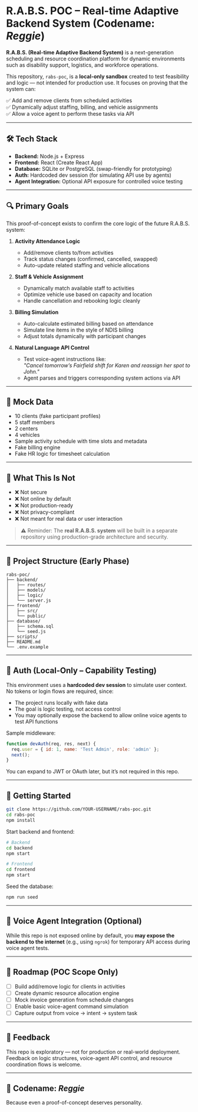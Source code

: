# R.A.B.S. POC – Real-time Adaptive Backend System (Codename: *Reggie*)

**R.A.B.S. (Real-time Adaptive Backend System)** is a next-generation scheduling and resource coordination platform for dynamic environments such as disability support, logistics, and workforce operations.

This repository, `rabs-poc`, is a **local-only sandbox** created to test feasibility and logic — not intended for production use. It focuses on proving that the system can:

✅ Add and remove clients from scheduled activities  
✅ Dynamically adjust staffing, billing, and vehicle assignments  
✅ Allow a voice agent to perform these tasks via API  

---

## 🛠 Tech Stack

- **Backend:** Node.js + Express  
- **Frontend:** React (Create React App)  
- **Database:** SQLite or PostgreSQL (swap-friendly for prototyping)  
- **Auth:** Hardcoded dev session (for simulating API use by agents)  
- **Agent Integration:** Optional API exposure for controlled voice testing  

---

## 🔍 Primary Goals

This proof-of-concept exists to confirm the core logic of the future R.A.B.S. system:

1. **Activity Attendance Logic**
   - Add/remove clients to/from activities
   - Track status changes (confirmed, cancelled, swapped)
   - Auto-update related staffing and vehicle allocations

2. **Staff & Vehicle Assignment**
   - Dynamically match available staff to activities
   - Optimize vehicle use based on capacity and location
   - Handle cancellation and rebooking logic cleanly

3. **Billing Simulation**
   - Auto-calculate estimated billing based on attendance
   - Simulate line items in the style of NDIS billing
   - Adjust totals dynamically with participant changes

4. **Natural Language API Control**
   - Test voice-agent instructions like:  
     _"Cancel tomorrow’s Fairfield shift for Karen and reassign her spot to John."_
   - Agent parses and triggers corresponding system actions via API

---

## 🧪 Mock Data

- 10 clients (fake participant profiles)
- 5 staff members
- 2 centers
- 4 vehicles
- Sample activity schedule with time slots and metadata
- Fake billing engine
- Fake HR logic for timesheet calculation

---

## 🚫 What This Is Not

- ❌ Not secure  
- ❌ Not online by default  
- ❌ Not production-ready  
- ❌ Not privacy-compliant  
- ❌ Not meant for real data or user interaction  

> ⚠️ Reminder: The **real R.A.B.S. system** will be built in a separate repository using production-grade architecture and security.

---

## 📂 Project Structure (Early Phase)

```
rabs-poc/
├── backend/
│   ├── routes/
│   ├── models/
│   ├── logic/
│   └── server.js
├── frontend/
│   ├── src/
│   └── public/
├── database/
│   ├── schema.sql
│   └── seed.js
├── scripts/
├── README.md
└── .env.example
```

---

## 🔐 Auth (Local-Only – Capability Testing)

This environment uses a **hardcoded dev session** to simulate user context. No tokens or login flows are required, since:

- The project runs locally with fake data
- The goal is logic testing, not access control
- You may optionally expose the backend to allow online voice agents to test API functions

Sample middleware:

```js
function devAuth(req, res, next) {
  req.user = { id: 1, name: 'Test Admin', role: 'admin' };
  next();
}
```

You can expand to JWT or OAuth later, but it’s not required in this repo.

---

## 🚀 Getting Started

```bash
git clone https://github.com/YOUR-USERNAME/rabs-poc.git
cd rabs-poc
npm install
```

Start backend and frontend:

```bash
# Backend
cd backend
npm start

# Frontend
cd frontend
npm start
```

Seed the database:

```bash
npm run seed
```

---

## 📡 Voice Agent Integration (Optional)

While this repo is not exposed online by default, you **may expose the backend to the internet** (e.g., using `ngrok`) for temporary API access during voice agent tests.

---

## 🧭 Roadmap (POC Scope Only)

- [ ] Build add/remove logic for clients in activities  
- [ ] Create dynamic resource allocation engine  
- [ ] Mock invoice generation from schedule changes  
- [ ] Enable basic voice-agent command simulation  
- [ ] Capture output from voice → intent → system task  

---

## 🤝 Feedback

This repo is exploratory — not for production or real-world deployment. Feedback on logic structures, voice-agent API control, and resource coordination flows is welcome.

---

## 🧠 Codename: *Reggie*

Because even a proof-of-concept deserves personality.
